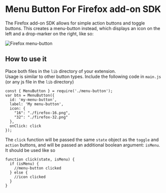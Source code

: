 Menu Button For Firefox add-on SDK
==================================

The Firefox add-on SDK allows for simple action buttons and toggle buttons. This creates a menu-button instead, which displays an icon on the left and a drop-marker on the right, like so:

![Firefox menu-button](http://i.imgur.com/vvVeW0g.jpg?1)

How to use it
-------------

Place both files in the `lib` directory of your extension.  
Usage is similar to other button types. Include the following code in `main.js` (or any js file in the `lib` directory)

    const { MenuButton } = require('./menu-button');
    var btn = MenuButton({
      id: 'my-menu-button',
      label: 'My menu-button',
      icon: {
        "16": "./firefox-16.png",
        "32": "./firefox-32.png"
      },
      onClick: click
    });
    
The `click` function will be passed the same `state` object as the `toggle` and `action` buttons, and will be passed an additional boolean argument: `isMenu`. It should be used like so
     
    function click(state, isMenu) {
      if (isMenu) {
        //menu-button clicked
      } else {
        //icon clicked
      }
    }
